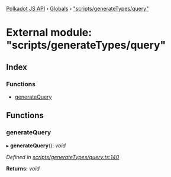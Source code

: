 [Polkadot JS API](../README.md) › [Globals](../globals.md) › ["scripts/generateTypes/query"](_scripts_generatetypes_query_.md)

# External module: "scripts/generateTypes/query"

## Index

### Functions

* [generateQuery](_scripts_generatetypes_query_.md#generatequery)

## Functions

###  generateQuery

▸ **generateQuery**(): *void*

*Defined in [scripts/generateTypes/query.ts:140](https://github.com/polkadot-js/api/blob/26b6a59725/packages/types/src/scripts/generateTypes/query.ts#L140)*

**Returns:** *void*
